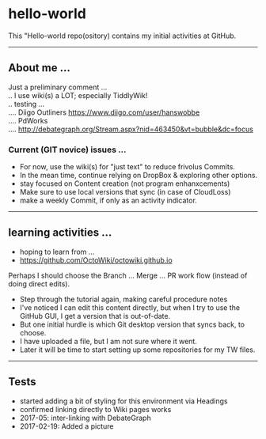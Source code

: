 # hello-world
This "Hello-world repo(ository) contains my initial activities at GitHub.

<hr>
<h2> About me ...</h2>

Just a preliminary comment ... <br>
.. I use wiki(s) a LOT; especially TiddlyWik! <br>
.. testing ... <br>
.... Diigo Outliners https://www.diigo.com/user/hanswobbe <br>
.... PdWorks <br>
.... http://debategraph.org/Stream.aspx?nid=463450&vt=bubble&dc=focus

<h3> Current (GIT novice) issues ... </h3>

* For now, use the wiki(s) for "just text" to reduce frivolus Commits.
* In the mean time, continue relying on DropBox & exploring other options.
* stay focused on Content creation (not program enhanxcements)
* Make sure to use local versions that sync (in case of CloudLoss)
* make a weekly Commit, if only as an activity indicator.

<hr>
<h2> learning activities ... </h2>

* hoping to learn from ...
* https://github.com/OctoWiki/octowiki.github.io

Perhaps I should choose the Branch ... Merge ... PR work flow (instead of doing direct edits).

* Step through the tutorial again, making careful procedure notes
* I've noticed I can edit this content directly, but when I try to use the GitHub GUI, I get a version that is out-of-date.
* But one initial hurdle is which Git desktop version that syncs back, to choose.
* I have uploaded a file, but I am not sure where it went.
* Later it will be time to start setting up some repositories for my TW files.

<hr>
<h2> Tests </h2>

* started adding a bit of styling for this environment via Headings
* confirmed linking directly to Wiki pages works
* 2017-05: inter-linking with DebateGraph
* 2017-02-19: Added a picture
